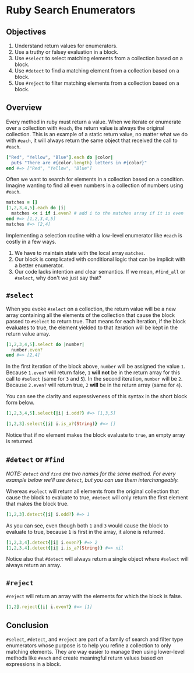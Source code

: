# Ruby Search Enumerators

## Objectives

1. Understand return values for enumerators.
2. Use a truthy or falsey evaluation in a block.
3. Use `#select` to select matching elements from a collection based on a block.
4. Use `#detect` to find a matching element from a collection based on a block.
5. Use `#reject` to filter matching elements from a collection based on a block. 

## Overview

Every method in ruby must return a value. When we iterate or enumerate over a collection with `#each`, the return value is always the original collection. This is an example of a static return value, no matter what we do with `#each`, it will always return the same object that received the call to `#each`.

```ruby
["Red", "Yellow", "Blue"].each do |color|
  puts "There are #{color.length} letters in #{color}"
end #=> ["Red", "Yellow", "Blue"]
```

Often we want to search for elements in a collection based on a condition. Imagine wanting to find all even numbers in a collection of numbers using `#each`.

```ruby
matches = []
[1,2,3,4,5].each do |i|
  matches << i if i.even? # add i to the matches array if it is even
end #=> [1,2,3,4,5]
matches #=> [2,4]
```

Implementing a selection routine with a low-level enumerator like `#each` is costly in a few ways.

1. We have to maintain state with the local array `matches`.
2. Our block is complicated with conditional logic that can be implicit with a better enumerator.
3. Our code lacks intention and clear semantics. If we mean, `#find_all` or `#select`, why don't we just say that?

## `#select`

When you evoke `#select` on a collection, the return value will be a new array containing all the elements of the collection that cause the block passed to `#select` to return true. That means for each iteration, if the block evaluates to true, the element yielded to that iteration will be kept in the return value array.

```ruby
[1,2,3,4,5].select do |number|
  number.even?
end #=> [2,4]
```

In the first iteration of the block above, `number` will be assigned the value `1`. Because `1.even?` will return false, `1` **will not** be in the return array for this call to `#select` (same for `3` and `5`). In the second iteration, `number` will be `2`. Because `2.even?` will return true, `2` **will** be in the return array (same for `4`).

You can see the clarity and expressiveness of this syntax in the short block form below.

```ruby
[1,2,3,4,5].select{|i| i.odd?} #=> [1,3,5]

[1,2,3].select{|i| i.is_a?(String)} #=> []
```

Notice that if no element makes the block evaluate to `true`, an empty array is returned.

## `#detect` or `#find`

*NOTE: `detect` and `find` are two names for the same method. For every example below we'll use `detect`, but you can use them interchangeably.*

Whereas `#select` will return all elements from the original collection that cause the block to evaluate to true, `#detect` will only return the first element that makes the block true.

```ruby
[1,2,3].detect{|i| i.odd?} #=> 1
```

As you can see, even though both `1` and `3` would cause the block to evaluate to true, because `1` is first in the array, it alone is returned.

```ruby
[1,2,3,4].detect{|i| i.even?} #=> 2
[1,2,3,4].detect{|i| i.is_a?(String)} #=> nil
```

Notice also that `#detect` will always return a single object where `#select` will always return an array.

## `#reject`

`#reject` will return an array with the elements for which the block is false.

```ruby
[1,2].reject{|i| i.even?} #=> [1]
```

## Conclusion

`#select`, `#detect`, and `#reject` are part of a family of search and filter type enumerators whose purpose is to help you refine a collection to only matching elements. They are way easier to manage then using lower-level methods like `#each` and create meaningful return values based on expressions in a block.
